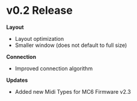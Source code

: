 # v0.2 Release

__Layout__
  * Layout optimization
  * Smaller window (does not default to full size)

__Connection__
  * Improved connection algorithm

__Updates__
  * Added new Midi Types for MC6 Firmware v2.3

